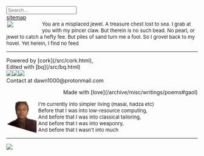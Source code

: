 <style>#x{float:left;margin:2px;}</style>

<div id=toc><input type="text" id="sB" placeholder="Search..."><div id="sR"></div><script src="/src/run/s.js"></script><a href="/">sitemap</a><br><img id="x" src="/pix/homepage-art.avif" style="width:90px;"><span style="font-size: 13px;">You are a misplaced jewel. A treasure chest lost to sea. I grab at you with my pincer claw. But therein is no such bead. No pearl, or jewel to catch a hefty fee. But piles of sand turn me a fool. So I grovel back to my hovel. Yet herein, I find no feed</span><hr>Powered by [cork](/src/cork.html),<br>Edited with [bq](/src/bq.html)<br><img src="/pix/glenda.avif" style="width:45px;"><img src="/pix/gopher.avif" style="width:32px;"><img src="/pix/puffy1.avif" style="width:45px;"><br>Contact at dawn1000@protonmail.com<p style="text-align: right;">Made with [love](/archive/misc/writings/poems#gaol)</p></div><img id="x" src="/pix/cover-photo1.png" style="width:80px;"><span style="font-size: 13px;">I'm currently into simpler living (masai, hadza etc)<br> Before that I was into low-resource computing,<br>And before that I was into classical tailoring,<br> And before that I was into weaponry,<br>And before that I wasn't into much</span><hr><img src="/pix/chickens-kicking-football.avif" style="width:200px;">
